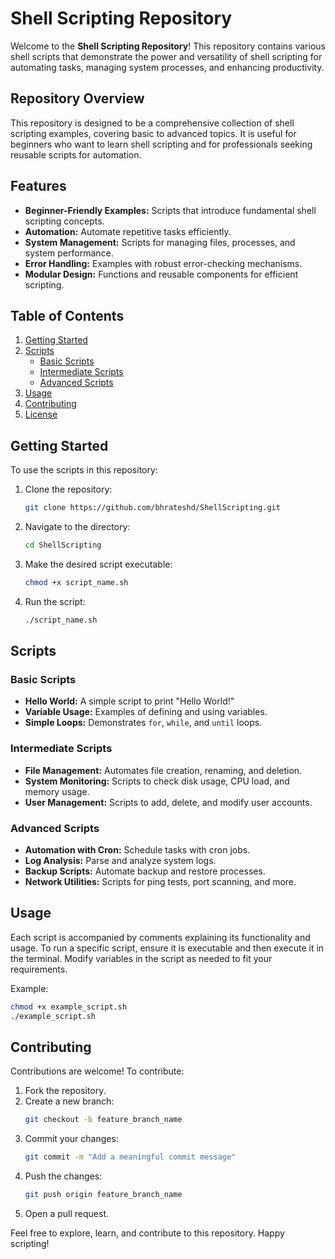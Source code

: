 # Shell Scripting Repository

Welcome to the **Shell Scripting Repository**! This repository contains various shell scripts that demonstrate the power and versatility of shell scripting for automating tasks, managing system processes, and enhancing productivity.

## Repository Overview
This repository is designed to be a comprehensive collection of shell scripting examples, covering basic to advanced topics. It is useful for beginners who want to learn shell scripting and for professionals seeking reusable scripts for automation.

## Features
- **Beginner-Friendly Examples:** Scripts that introduce fundamental shell scripting concepts.
- **Automation:** Automate repetitive tasks efficiently.
- **System Management:** Scripts for managing files, processes, and system performance.
- **Error Handling:** Examples with robust error-checking mechanisms.
- **Modular Design:** Functions and reusable components for efficient scripting.

## Table of Contents
1. [Getting Started](#getting-started)
2. [Scripts](#scripts)
   - [Basic Scripts](#basic-scripts)
   - [Intermediate Scripts](#intermediate-scripts)
   - [Advanced Scripts](#advanced-scripts)
3. [Usage](#usage)
4. [Contributing](#contributing)
5. [License](#license)

## Getting Started
To use the scripts in this repository:

1. Clone the repository:
   ```bash
   git clone https://github.com/bhrateshd/ShellScripting.git
   ```
2. Navigate to the directory:
   ```bash
   cd ShellScripting
   ```
3. Make the desired script executable:
   ```bash
   chmod +x script_name.sh
   ```
4. Run the script:
   ```bash
   ./script_name.sh
   ```

## Scripts
### Basic Scripts
- **Hello World:** A simple script to print "Hello World!"
- **Variable Usage:** Examples of defining and using variables.
- **Simple Loops:** Demonstrates `for`, `while`, and `until` loops.

### Intermediate Scripts
- **File Management:** Automates file creation, renaming, and deletion.
- **System Monitoring:** Scripts to check disk usage, CPU load, and memory usage.
- **User Management:** Scripts to add, delete, and modify user accounts.

### Advanced Scripts
- **Automation with Cron:** Schedule tasks with cron jobs.
- **Log Analysis:** Parse and analyze system logs.
- **Backup Scripts:** Automate backup and restore processes.
- **Network Utilities:** Scripts for ping tests, port scanning, and more.

## Usage
Each script is accompanied by comments explaining its functionality and usage. To run a specific script, ensure it is executable and then execute it in the terminal. Modify variables in the script as needed to fit your requirements.

Example:
```bash
chmod +x example_script.sh
./example_script.sh
```

## Contributing
Contributions are welcome! To contribute:
1. Fork the repository.
2. Create a new branch:
   ```bash
   git checkout -b feature_branch_name
   ```
3. Commit your changes:
   ```bash
   git commit -m "Add a meaningful commit message"
   ```
4. Push the changes:
   ```bash
   git push origin feature_branch_name
   ```
5. Open a pull request.

Feel free to explore, learn, and contribute to this repository. Happy scripting!
